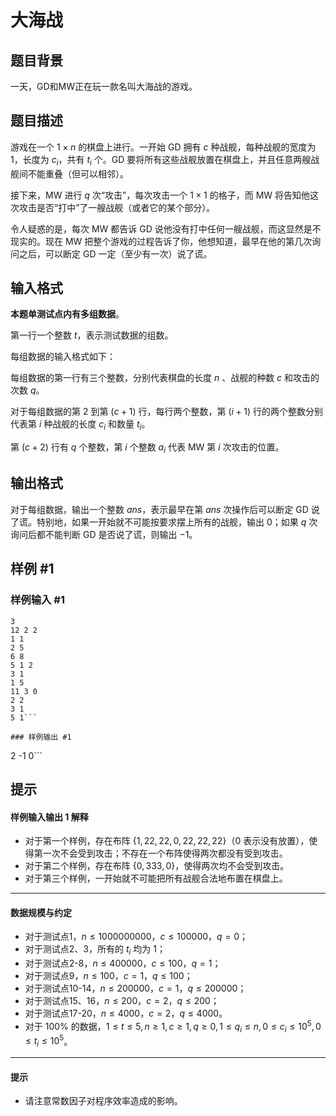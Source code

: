 # 大海战

## 题目背景

一天，GD和MW正在玩一款名叫大海战的游戏。


## 题目描述

游戏在一个 $1 \times n$ 的棋盘上进行。一开始 GD 拥有 $c$ 种战舰，每种战舰的宽度为 $1$，长度为 $c_i$，共有 $t_i$ 个。GD 要将所有这些战舰放置在棋盘上，并且任意两艘战舰间不能重叠（但可以相邻）。

接下来，MW 进行 $q$ 次“攻击”，每次攻击一个 $1 \times 1$ 的格子，而 MW 将告知他这次攻击是否“打中”了一艘战舰（或者它的某个部分）。

令人疑惑的是，每次 MW 都告诉 GD 说他没有打中任何一艘战舰，而这显然是不现实的。现在 MW 把整个游戏的过程告诉了你，他想知道，最早在他的第几次询问之后，可以断定 GD 一定（至少有一次）说了谎。

## 输入格式

**本题单测试点内有多组数据**。

第一行一个整数 $t$，表示测试数据的组数。    

每组数据的输入格式如下：

每组数据的第一行有三个整数，分别代表棋盘的长度 $n$ 、战舰的种数 $c$ 和攻击的次数 $q$。

对于每组数据的第 $2$ 到第 $(c + 1)$ 行，每行两个整数，第 $(i + 1)$ 行的两个整数分别代表第 $i$ 种战舰的长度 $c_i$ 和数量 $t_i$。

第 $(c + 2)$ 行有 $q$ 个整数，第 $i$ 个整数 $a_i$ 代表 MW 第 $i$ 次攻击的位置。

## 输出格式

对于每组数据，输出一个整数 $ans$，表示最早在第 $ans$ 次操作后可以断定 GD 说了谎。特别地，如果一开始就不可能按要求摆上所有的战舰，输出 $0$；如果 $q$ 次询问后都不能判断 GD 是否说了谎，则输出 $-1$。

## 样例 #1

### 样例输入 #1
```
3
12 2 2
1 1
2 5
6 8
5 1 2
3 1
1 5
11 3 0
2 2
3 1
5 1```

### 样例输出 #1

```
2
-1
0```

## 提示

#### 样例输入输出 1 解释

- 对于第一个样例，存在布阵 $\{1,22,22,0,22,22,22\}$（$0$ 表示没有放置），使得第一次不会受到攻击；不存在一个布阵使得两次都没有受到攻击。
- 对于第二个样例，存在布阵 $\{0,333,0\}$，使得两次均不会受到攻击。
- 对于第三个样例，一开始就不可能把所有战舰合法地布置在棋盘上。

---

#### 数据规模与约定

- 对于测试点1，$n \leq 1000000000$，$c \leq 100000$，$q=0$；
- 对于测试点2、3，所有的 $t_i$ 均为 $1$；
- 对于测试点2-8，$n \leq 400000$，$c \leq 100$，$q=1$；
- 对于测试点9，$n \leq 100$，$c=1$，$q \leq 100$；
- 对于测试点10-14，$n \leq 200000$，$c=1$，$q \leq 200000$；
- 对于测试点15、16，$n \leq 200$，$c=2$，$q \leq 200$；
- 对于测试点17-20，$n \leq 4000$，$c=2$，$q \leq 4000$。
- 对于 $100\%$ 的数据，$1 \le t \le 5,n \ge 1,c \ge 1,q \ge 0,1 \le q_i \le n,0 \le c_i \le 10^5,0 \le t_i \le 10^5$。

---

#### 提示

- 请注意常数因子对程序效率造成的影响。


